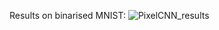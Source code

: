 Results on binarised MNIST:
![PixelCNN_results](https://github.com/user-attachments/assets/5a3d61d4-16bc-4ba7-a39b-fb9e9c5f4692)
